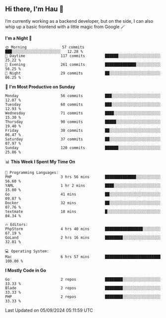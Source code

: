 ## Hi there, I'm Hau 👋
I’m currently working as a backend developer, but on the side, I can also whip up a basic frontend with a little magic from Google 🪄

<!--START_SECTION:readme-stats-->
**I'm a Night 🦉** 

```text
🌞 Morning                57 commits          ███░░░░░░░░░░░░░░░░░░░░░░   12.28 % 
🌆 Daytime                117 commits         ██████░░░░░░░░░░░░░░░░░░░   25.22 % 
🌃 Evening                261 commits         ██████████████░░░░░░░░░░░   56.25 % 
🌙 Night                  29 commits          ██░░░░░░░░░░░░░░░░░░░░░░░   06.25 % 
```
📅 **I'm Most Productive on Sunday** 

```text
Monday                   56 commits          ███░░░░░░░░░░░░░░░░░░░░░░   12.07 % 
Tuesday                  60 commits          ███░░░░░░░░░░░░░░░░░░░░░░   12.93 % 
Wednesday                71 commits          ████░░░░░░░░░░░░░░░░░░░░░   15.30 % 
Thursday                 90 commits          █████░░░░░░░░░░░░░░░░░░░░   19.40 % 
Friday                   30 commits          ██░░░░░░░░░░░░░░░░░░░░░░░   06.47 % 
Saturday                 37 commits          ██░░░░░░░░░░░░░░░░░░░░░░░   07.97 % 
Sunday                   120 commits         ██████░░░░░░░░░░░░░░░░░░░   25.86 % 
```


📊 **This Week I Spent My Time On** 

```text
💬 Programming Languages: 
PHP                      3 hrs 56 mins       ██████████████░░░░░░░░░░░   56.60 % 
YAML                     1 hr 2 mins         ████░░░░░░░░░░░░░░░░░░░░░   15.00 % 
Go                       41 mins             ██░░░░░░░░░░░░░░░░░░░░░░░   09.87 % 
Docker                   32 mins             ██░░░░░░░░░░░░░░░░░░░░░░░   07.76 % 
textmate                 18 mins             █░░░░░░░░░░░░░░░░░░░░░░░░   04.34 % 

🔥 Editors: 
PhpStorm                 4 hrs 40 mins       █████████████████░░░░░░░░   67.19 % 
GoLand                   2 hrs 16 mins       ████████░░░░░░░░░░░░░░░░░   32.81 % 

💻 Operating System: 
Mac                      6 hrs 57 mins       █████████████████████████   100.00 % 
```

**I Mostly Code in Go** 

```text
Go                       2 repos             ████████░░░░░░░░░░░░░░░░░   33.33 % 
Blade                    2 repos             ████████░░░░░░░░░░░░░░░░░   33.33 % 
PHP                      2 repos             ████████░░░░░░░░░░░░░░░░░   33.33 % 
```




 Last Updated on 05/09/2024 05:11:59 UTC
<!--END_SECTION:readme-stats-->
